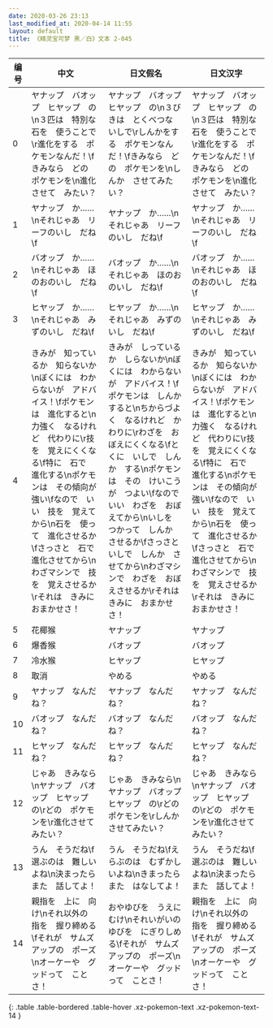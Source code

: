 ```yaml
---
date: 2020-03-26 23:13
last_modified_at: 2020-04-14 11:55
layout: default
title: 《精灵宝可梦 黑／白》文本 2-045
---
```

| 编号 | 中文 | 日文假名 | 日文汉字 |
| ---- | ---- | ---- | --- |
| 0 | ヤナップ　バオップ　ヒヤップ　の\n３匹は　特別な　石を　使うことで\r進化をする　ポケモンなんだ！\fきみなら　どの　ポケモンを\n進化させて　みたい？ | ヤナップ　バオップ　ヒヤップ　の\n３びきは　とくべつな　いしで\rしんかをする　ポケモンなんだ！\fきみなら　どの　ポケモンを\nしんか　させてみたい？ | ヤナップ　バオップ　ヒヤップ　の\n３匹は　特別な　石を　使うことで\r進化をする　ポケモンなんだ！\fきみなら　どの　ポケモンを\n進化させて　みたい？ |
| 1 | ヤナップ　か……\nそれじゃあ　リーフのいし　だね\f | ヤナップ　か……\nそれじゃあ　リーフのいし　だね\f | ヤナップ　か……\nそれじゃあ　リーフのいし　だね\f |
| 2 | バオップ　か……\nそれじゃあ　ほのおのいし　だね\f | バオップ　か……\nそれじゃあ　ほのおのいし　だね\f | バオップ　か……\nそれじゃあ　ほのおのいし　だね\f |
| 3 | ヒヤップ　か……\nそれじゃあ　みずのいし　だね\f | ヒヤップ　か……\nそれじゃあ　みずのいし　だね\f | ヒヤップ　か……\nそれじゃあ　みずのいし　だね\f |
| 4 | きみが　知っているか　知らないか\nぼくには　わからないが　アドバイス！\fポケモンは　進化すると\n力強く　なるけれど　代わりに\r技を　覚えにくくなる\f特に　石で　進化する\nポケモンは　その傾向が　強い\fなので　いい　技を　覚えてから\n石を　使って　進化させるか\fさっさと　石で　進化させてから\nわざマシンで　技を　覚えさせるか\rそれは　きみに　おまかせさ！ | きみが　しっているか　しらないか\nぼくには　わからないが　アドバイス！\fポケモンは　しんか　すると\nちからづよく　なるけれど　かわりに\rわざを　おぼえにくくなる\fとくに　いしで　しんか　する\nポケモンは　その　けいこうが　つよい\fなので　いい　わざを　おぼえてから\nいしを　つかって　しんか　させるか\fさっさと　いしで　しんか　させてから\nわざマシンで　わざを　おぼえさせるか\rそれは　きみに　おまかせさ！ | きみが　知っているか　知らないか\nぼくには　わからないが　アドバイス！\fポケモンは　進化すると\n力強く　なるけれど　代わりに\r技を　覚えにくくなる\f特に　石で　進化する\nポケモンは　その傾向が　強い\fなので　いい　技を　覚えてから\n石を　使って　進化させるか\fさっさと　石で　進化させてから\nわざマシンで　技を　覚えさせるか\rそれは　きみに　おまかせさ！ |
| 5 | 花椰猴 | ヤナップ | ヤナップ |
| 6 | 爆香猴 | バオップ | バオップ |
| 7 | 冷水猴 | ヒヤップ | ヒヤップ |
| 8 | 取消 | やめる | やめる |
| 9 | ヤナップ　なんだね？ | ヤナップ　なんだね？ | ヤナップ　なんだね？ |
| 10 | バオップ　なんだね？ | バオップ　なんだね？ | バオップ　なんだね？ |
| 11 | ヒヤップ　なんだね？ | ヒヤップ　なんだね？ | ヒヤップ　なんだね？ |
| 12 | じゃあ　きみなら\nヤナップ　バオップ　ヒヤップ　の\rどの　ポケモンを\r進化させて　みたい？ | じゃあ　きみなら\nヤナップ　バオップ　ヒヤップ　の\rどの　ポケモンを\rしんか　させてみたい？ | じゃあ　きみなら\nヤナップ　バオップ　ヒヤップ　の\rどの　ポケモンを\r進化させて　みたい？ |
| 13 | うん　そうだね\f選ぶのは　難しいよね\n決まったら　また　話してよ！ | うん　そうだね\fえらぶのは　むずかしいよね\nきまったら　また　はなしてよ！ | うん　そうだね\f選ぶのは　難しいよね\n決まったら　また　話してよ！ |
| 14 | 親指を　上に　向け\nそれ以外の　指を　握り締める\fそれが　サムズアップの　ポーズ\nオーケーや　グッドって　ことさ！ | おやゆびを　うえに　むけ\nそれいがいの　ゆびを　にぎりしめる\fそれが　サムズアップの　ポーズ\nオーケーや　グッドって　ことさ！ | 親指を　上に　向け\nそれ以外の　指を　握り締める\fそれが　サムズアップの　ポーズ\nオーケーや　グッドって　ことさ！ |
{: .table .table-bordered .table-hover .xz-pokemon-text .xz-pokemon-text-14 }